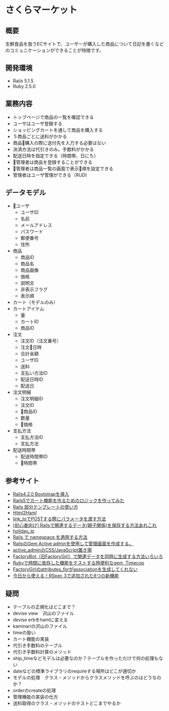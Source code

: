 # さくらマーケット
## 概要
生鮮食品を扱うECサイトで、ユーザーが購入した商品について日記を書くなどのコミュニケーションができることが特徴です。

## 開発環境
- Rails 5.1.5
- Ruby 2.5.0

## 業務内容
- トップページで商品の一覧を確認できる
- ユーザはユーザ登録する
- ショッピングカートを通して商品を購入する
- ５商品ごとに送料がかかる
- 商品購入の際に送付先を入力する必要はない
- 決済方法は代引きのみ。手数料がかかる
- 配送日時を指定できる（時間帯、日にち）
- 管理者は商品を登録することができる
- 管理者は商品一覧の画面で表示順を設定できる
- 管理者はユーザ管理ができる（RUD)

## データモデル
- ユーザ
  - ユーザID
  - 名前
  - メールアドレス
  - パスワード
  - 郵便番号
  - 住所
- 商品
  - 商品ID
  - 商品名
  - 商品画像
  - 価格
  - 説明文
  - 非表示フラグ
  - 表示順
- カート（モデルのみ）
- カートアイテム
  - 量
  - カートID
  - 商品ID
- 注文
  - 注文ID（注文番号）
  - 注文日時
  - 合計金額
  - ユーザID
  - 送料
  - 支払い方法ID
  - 配送日時ID
  - 配送日
- 注文明細
  - 注文明細ID
  - 注文ID
  - 商品ID
  - 数量
  - 価格
- 支払方法
  - 支払方法ID
  - 支払方法
- 配送時間帯
  - 配送時間帯ID
  - 時間帯



## 参考サイト
- [Rails4.2.0 Bootstrapを導入](https://qiita.com/MasahideTakamura/items/b6d14d580c49ac49811e)
- [Rails5でカート機能を作るためのロジックを作ってみた](https://qiita.com/DialBird/items/89ce3a0f25c9dfdb38c1)
- [Rails 部分テンプレートの使い方](https://qiita.com/shizuma/items/1c655dadd2e04b3990a8)
- [Html2Haml](http://html2haml.herokuapp.com/)
- [link_toでPOSTする際にパラメータを渡す方法](https://qiita.com/sugra511/items/3b3235c4798e5b7e8bb5)
- [[初心者向け] Railsで関連するデータ(親子関係)を保存する方法あれこれ](https://qiita.com/jnchito/items/7f41ff3df900909952db)
- [holiday_jp](https://github.com/holiday-jp/holiday_jp-ruby)
- [Rails で namespace を適用する方法](https://qiita.com/ryo-ichikawa/items/2a9159b489a7b16c3dc6)
- [RailsのGem Active adminを使用して管理画面を作成する。](https://qiita.com/dawn_628/items/9ce2968963e162930d7a)
- [active_adminのCSS/JavaScript置き場](https://qiita.com/shinichinomura/items/7d34a2068d951c46dfc3)
- [FactoryBot（旧FactoryGirl）で関連データを同時に生成する方法いろいろ](https://qiita.com/metheglin/items/47116ccbdb26aa00e034)
- [Rubyで時間に依存した機能をテストする時便利なgem, Timecop](http://blogs.zealot.co.jp/archives/616)
- [FactoryGirlのattributes_forがassociationを生成してくれない](https://qiita.com/blueplanet/items/82a349f99d0faa925a85)
- [今日から使える！RSpec 3で追加された8つの新機能](https://qiita.com/jnchito/items/a4a51852c2c678b57868)

## 疑問
- テーブルの正規化はどこまで？
- devise view　沢山のファイル
- devise erbをhamlに変える
- kaminariの沢山のファイル
- timeの扱い
- カート機能の実装
- 代引き手数料のテーブル
- 代引き手数料計算のメソッド
- ship_timeなどモデルは必要なのか？テーブルを作っただけで何の処理もない
- dateなどの標準ライブラリのrequireする場所はどこが適切か
- モデルの処理　クラス・メソッドからクラスメソッドを呼ぶのはどうなのか？
- orderのcreateの処理
- 管理機能の実装の仕方
- 送料取得のクラス・メソッドのテストどこまでやるか

